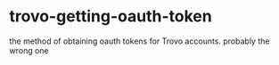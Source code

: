 # trovo-getting-oauth-token
the method of obtaining oauth tokens for Trovo accounts. probably the wrong one
